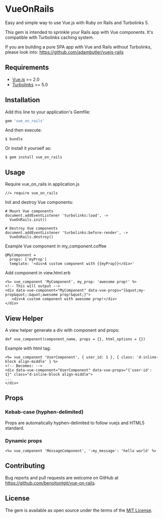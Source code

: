 # VueOnRails

Easy and simple way to use Vue.js with Ruby on Rails and Turbolinks 5.

This gem is intended to sprinkle your Rails app with Vue components. 
It's compatible with Turbolinks caching system.

If you are building a pure SPA app with Vue and Rails without Turbolinks, please look into:
https://github.com/adambutler/vuejs-rails

## Requirements

- [Vue.js](https://vuejs.org/v2/guide/installation.html) >= 2.0
- [Turbolinks](https://github.com/turbolinks/turbolinks) >= 5.0

## Installation

Add this line to your application's Gemfile:

```ruby
gem 'vue_on_rails'
```

And then execute:

    $ bundle

Or install it yourself as:

    $ gem install vue_on_rails


## Usage

Require vue_on_rails in application.js
```
//= require vue_on_rails
```

Init and destroy Vue components:
```
# Mount Vue components
document.addEventListener 'turbolinks:load', ->
  VueOnRails.init()

# Destroy Vue components
document.addEventListener 'turbolinks:before-render', ->
  VueOnRails.destroy()
```

Example Vue component in my_component.coffee
```
@MyComponent =
  props: ['myProp']
  template: '<div>A custom component with {{myProp}}</div>'
```

Add component in view.html.erb
```
<%= vue_component 'MyComponent', my_prop: 'awesome prop!' %>
<!-- This will output -->
<div data-vue-component="MyComponent" data-vue-props="{&quot;my-prop&quot;:&quot;awesome prop!&quot;}">
   <div>A custom component with awesome prop!</div>
</div>
```

## View Helper
A view helper generate a div with component and props:
```
def vue_component(component_name, props = {}, html_options = {})
```
Example with html tag:
```
<%= vue_component 'UserComponent', { user_id: 1 }, { class: 'd-inline-block align-middle' } %>
<!-- Becomes: -->
<div data-vue-component="UserComponent" data-vue-props="{'user-id': 1}" class="d-inline-block align-middle">
...
</div>
```

## Props

### Kebab-case (hyphen-delimited)

Props are automatically hyphen-delimited to follow vuejs and HTML5 standard.

### Dynamic props
```
<%= vue_component 'MessageComponent', ':my_message': 'hello world' %>
```

## Contributing

Bug reports and pull requests are welcome on GitHub at https://github.com/benoitontgit/vue-on-rails.


## License

The gem is available as open source under the terms of the [MIT License](http://opensource.org/licenses/MIT).

